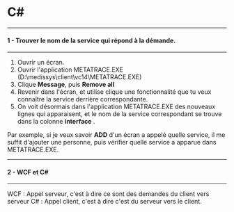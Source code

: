 # C#

***
#### 1 - Trouver le nom de la service qui répond à la démande.
***
1. Ouvrir un écran.
2. Ouvrir l'application METATRACE.EXE (D:\medissys\client\vc14\METATRACE.EXE)
3. Clique __Message__, puis __Remove all__
4. Revenir dans l'écran, et utilise clique une fonctionnalité que tu veux connaître la service derrière correspondante.
5. On voit désormais dans l'application METATRACE.EXE des nouveaux lignes qui apparaisent, et le nom de la service correspondant se trouve dans la colonne __interface__ . 

Par exemple, si je veux savoir __ADD__ d'un écran a appelé quelle service, il me suffit d'ajouter une personne, puis vérifier quelle service a apparue dans METATRACE.EXE.

***
#### 2 - WCF et C#
***
WCF : Appel serveur, c'est à dire ce sont des demandes du client vers serveur
C#  : Appel client, c'est à dire c'est du serveur vers le client.







